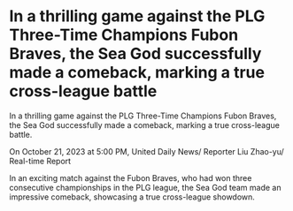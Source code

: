 # In a thrilling game against the PLG Three-Time Champions Fubon Braves, the Sea God successfully made a comeback, marking a true cross-league battle 
 In a thrilling game against the PLG Three-Time Champions Fubon Braves, the Sea God successfully made a comeback, marking a true cross-league battle.

On October 21, 2023 at 5:00 PM, United Daily News/ Reporter Liu Zhao-yu/ Real-time Report

In an exciting match against the Fubon Braves, who had won three consecutive championships in the PLG league, the Sea God team made an impressive comeback, showcasing a true cross-league showdown.